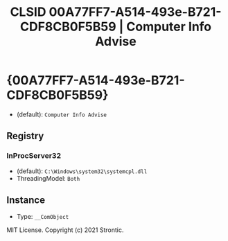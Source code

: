 ﻿---
title: "CLSID 00A77FF7-A514-493e-B721-CDF8CB0F5B59 | Computer Info Advise"
excerpt: What is COM-Object CLSID 00A77FF7-A514-493e-B721-CDF8CB0F5B59?
---

# {00A77FF7-A514-493e-B721-CDF8CB0F5B59}

* (default): `Computer Info Advise`

## Registry


### InProcServer32

* (default): `C:\Windows\system32\systemcpl.dll`
* ThreadingModel: `Both`

## Instance

* Type: `__ComObject`

MIT License. Copyright (c) 2021 Strontic.


